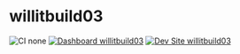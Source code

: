 # willitbuild03

![CI none](https://img.shields.io/badge/ci-none-orange.svg)
[![Dashboard willitbuild03](https://img.shields.io/badge/dashboard-willitbuild03-yellow.svg)](https://dashboard.pantheon.io/sites/b2492b91-0375-4c08-a9e8-2ef74a87e1f1#dev/code)
[![Dev Site willitbuild03](https://img.shields.io/badge/site-willitbuild03-blue.svg)](http://dev-willitbuild03.pantheonsite.io/)